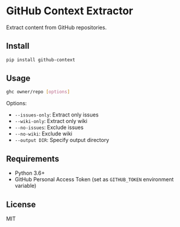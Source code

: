 # GitHub Context Extractor

Extract content from GitHub repositories.

## Install

```bash
pip install github-context
```

## Usage

```bash
ghc owner/repo [options]
```

Options:
- `--issues-only`: Extract only issues
- `--wiki-only`: Extract only wiki
- `--no-issues`: Exclude issues
- `--no-wiki`: Exclude wiki
- `--output DIR`: Specify output directory

## Requirements

- Python 3.6+
- GitHub Personal Access Token (set as `GITHUB_TOKEN` environment variable)

## License

MIT
